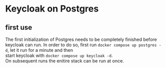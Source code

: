 # Keycloak on Postgres

## first use
The first initialization of Postgres needs to be completely finished before keycloak can run. 
In order to do so, first run `docker compose up postgres -d`, let it run for a minute and then \
start keycloak with `docker compose up keycloak -d`. \
On subsequent runs the enitire stack can be run at once.

